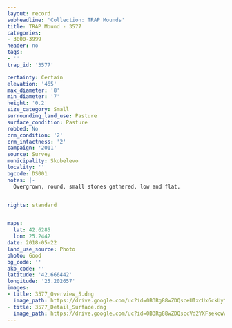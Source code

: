 ```yaml
---
layout: record
subheadline: 'Collection: TRAP Mounds'
title: TRAP Mound - 3577
categories:
- 3000-3999
header: no
tags:
- ''
trap_id: '3577'

certainty: Certain
elevation: '465'
max_diameter: '8'
min_diameter: '7'
height: '0.2'
size_category: Small
surrounding_land_use: Pasture
surface_condition: Pasture
robbed: No
crm_condition: '2'
crm_intactness: '2'
campaign: '2011'
source: Survey
municipality: Skobelevo
locality: ''
bgcode: DS001
notes: |-
  Overgrown, round, small stones gathered, low and flat.


rights: standard


maps:
  lat: 42.6285
  lon: 25.2442
date: 2018-05-22
land_use_source: Photo
photo: Good
bg_code: ''
akb_code: ''
latitude: '42.666442'
longitude: '25.202657'
images:
- title: 3577_Overview_S.dng
  image_path: https://drive.google.com/uc?id=0B3Rg88wZDQsceUIxcUx6ckUyYzA
- title: 3577_Detail_Surface.dng
  image_path: https://drive.google.com/uc?id=0B3Rg88wZDQsccVd2YXFsekcwWlE
---
```


